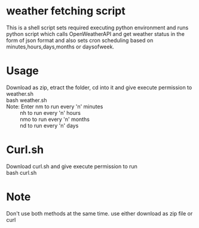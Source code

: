 # weather fetching script
This is a shell script sets required executing python environment and runs python script which calls OpenWeatherAPI and get weather status in the form of json format and also sets cron scheduling based on minutes,hours,days,months or daysofweek.

# Usage
Download as zip, etract the folder, cd into it and give execute permission to weather.sh <br />
bash weather.sh <br />
Note: Enter nm to run every 'n' minutes <br />
&nbsp; &ensp; &emsp; nh to run every 'n' hours <br />
&nbsp; &ensp; &emsp; nmo to run every 'n' months <br />
&nbsp; &ensp; &emsp; nd to run every 'n' days <br />

# Curl.sh
Download curl.sh and give execute permission to run <br />
bash curl.sh

# Note
Don't use both methods at the same time. use either download as zip file or curl
